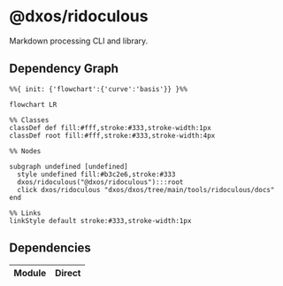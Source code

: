 # @dxos/ridoculous

Markdown processing CLI and library.

## Dependency Graph

```mermaid
%%{ init: {'flowchart':{'curve':'basis'}} }%%

flowchart LR

%% Classes
classDef def fill:#fff,stroke:#333,stroke-width:1px
classDef root fill:#fff,stroke:#333,stroke-width:4px

%% Nodes

subgraph undefined [undefined]
  style undefined fill:#b3c2e6,stroke:#333
  dxos/ridoculous("@dxos/ridoculous"):::root
  click dxos/ridoculous "dxos/dxos/tree/main/tools/ridoculous/docs"
end

%% Links
linkStyle default stroke:#333,stroke-width:1px
```

## Dependencies

| Module | Direct |
|---|---|
